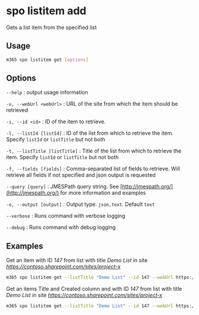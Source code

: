 # spo listitem add

Gets a list item from the specified list

## Usage

```sh
m365 spo listitem get [options]
```

## Options

`--help`
: output usage information

`-u, --webUrl <webUrl>`
: URL of the site from which the item should be retrieved

`-i, --id <id>`
: ID of the item to retrieve.

`-l, --listId [listId]`
: ID of the list from which to retrieve the item. Specify `listId` or `listTitle` but not both

`-t, --listTitle [listTitle]`
: Title of the list from which to retrieve the item. Specify `listId` or `listTitle` but not both

`-f, --fields [fields]`
: Comma-separated list of fields to retrieve. Will retrieve all fields if not specified and json output is requested

`--query [query]`
: JMESPath query string. See [http://jmespath.org/](http://jmespath.org/) for more information and examples

`-o, --output [output]`
: Output type. `json,text`. Default `text`

`--verbose`
: Runs command with verbose logging

`--debug`
: Runs command with debug logging

## Examples

Get an item with ID _147_ from list with title _Demo List_ in site _https://contoso.sharepoint.com/sites/project-x_

```sh
m365 spo listitem get --listTitle "Demo List" --id 147 --webUrl https://contoso.sharepoint.com/sites/project-x
```


Get an items Title and Created column and with ID _147_ from list with title _Demo List_ in site _https://contoso.sharepoint.com/sites/project-x_

```sh
m365 spo listitem get --listTitle "Demo List" --id 147 --webUrl https://contoso.sharepoint.com/sites/project-x --fields "Title,Created"
```
